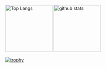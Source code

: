 <p align="left"> 
  <img alt="Top Langs" height="150px" src="https://github-readme-stats.vercel.app/api/top-langs/?username=ash-jp&layout=compact&count_private=true&show_icons=true&theme=onedark" />
  <img alt="github stats" height="150px" src="https://github-readme-stats.vercel.app/api?username=ash-jp&count_private=true&show_icons=true&show_icons=true&theme=onedark" />
</p>

[![trophy](https://github-profile-trophy.vercel.app/?username=ash-jp&theme=onedark&column=7)](https://github.com/ryo-ma/github-profile-trophy)


<!--
**ash-jp/ash-jp** is a ✨ _special_ ✨ repository because its `README.md` (this file) appears on your GitHub profile.

Here are some ideas to get you started:

- 🔭 I’m currently working on ...
- 🌱 I’m currently learning ...
- 👯 I’m looking to collaborate on ...
- 🤔 I’m looking for help with ...
- 💬 Ask me about ...
- 📫 How to reach me: ...
- 😄 Pronouns: ...
- ⚡ Fun fact: ...
-->
